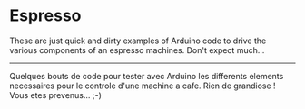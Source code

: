 # Espresso

These are just quick and dirty examples of Arduino code to drive the various components of an espresso machines. Don't expect much...

---

Quelques bouts de code pour tester avec Arduino les differents elements necessaires pour le controle d'une machine a cafe. Rien de grandiose ! Vous etes prevenus... ;-)